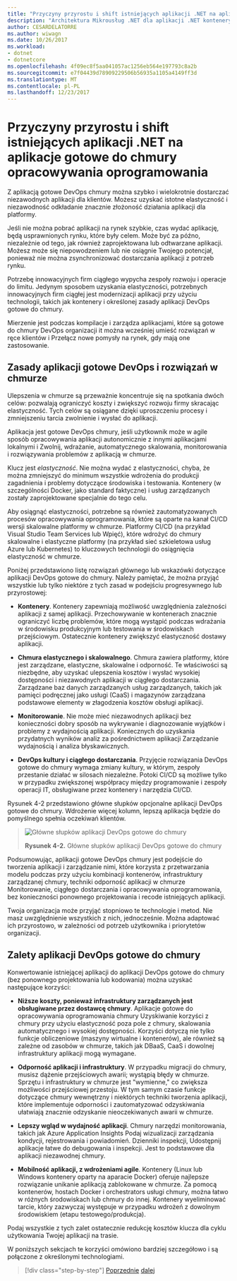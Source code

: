 ```yaml
---
title: "Przyczyny przyrostu i shift istniejących aplikacji .NET na aplikacje gotowe do chmury opracowywania oprogramowania"
description: "Architektura Mikrousług .NET dla aplikacji .NET konteneryzowanych | Przyczyny przyrostu i shift istniejących aplikacji .NET na aplikacje gotowe do chmury opracowywania oprogramowania"
author: CESARDELATORRE
ms.author: wiwagn
ms.date: 10/26/2017
ms.workload:
- dotnet
- dotnetcore
ms.openlocfilehash: 4f09ec8f5aa041057ac1256eb564e197793c8a2b
ms.sourcegitcommit: e7f04439d78909229506b56935a1105a4149ff3d
ms.translationtype: MT
ms.contentlocale: pl-PL
ms.lasthandoff: 12/23/2017
---
```

# <a name="reasons-to-lift-and-shift-existing-net-apps-to-cloud-devops-ready-applications"></a>Przyczyny przyrostu i shift istniejących aplikacji .NET na aplikacje gotowe do chmury opracowywania oprogramowania

Z aplikacją gotowe DevOps chmury można szybko i wielokrotnie dostarczać niezawodnych aplikacji dla klientów. Możesz uzyskać istotne elastyczność i niezawodność odkładanie znacznie złożoność działania aplikacji dla platformy.

Jeśli nie można pobrać aplikacji na rynek szybkie, czas wydać aplikację, będą usprawnionych rynku, które były celem. Może być za późno, niezależnie od tego, jak również zaprojektowana lub odtwarzane aplikacji. Możesz może się niepowodzeniem lub nie osiągnie Twojego potencjał, ponieważ nie można zsynchronizować dostarczania aplikacji z potrzeb rynku.

Potrzebę innowacyjnych firm ciągłego wypycha zespoły rozwoju i operacje do limitu. Jedynym sposobem uzyskania elastyczności, potrzebnych innowacyjnych firm ciągłej jest modernizacji aplikacji przy użyciu technologii, takich jak kontenery i określonej zasady aplikacji DevOps gotowe do chmury.

Mierzenie jest podczas kompilacje i zarządza aplikacjami, które są gotowe do chmury DevOps organizacji it można wcześniej umieść rozwiązań w ręce klientów i Przełącz nowe pomysły na rynek, gdy mają one zastosowanie.

## <a name="cloud-devops-ready-application-principles-and-tenets"></a>Zasady aplikacji gotowe DevOps i rozwiązań w chmurze 

Ulepszenia w chmurze są przeważnie koncentruje się na spotkania dwóch celów: pozwalają ograniczyć koszty i zwiększyć rozwoju firmy skracając elastyczność. Tych celów są osiągane dzięki uproszczeniu procesy i zmniejszeniu tarcia zwolnienie i wysłać do aplikacji.

Aplikacja jest gotowe DevOps chmury, jeśli użytkownik może w agile sposób opracowywania aplikacji autonomicznie z innymi aplikacjami lokalnymi i Zwolnij, wdrażanie, automatycznego skalowania, monitorowania i rozwiązywania problemów z aplikacją w chmurze.

Klucz jest *elastyczność*. Nie można wydać z elastyczności, chyba, że można zmniejszyć do minimum wszystkie wdrożenia do produkcji zagadnienia i problemy dotyczące środowiska i testowania. Kontenery (w szczególności Docker, jako standard faktyczne) i usług zarządzanych zostały zaprojektowane specjalnie do tego celu.

Aby osiągnąć elastyczności, potrzebne są również zautomatyzowanych procesów opracowywania oprogramowania, które są oparte na kanał CI/CD wersji skalowalne platformy w chmurze. Platformy CI/CD (na przykład Visual Studio Team Services lub Wpięć), które wdrożyć do chmury skalowalne i elastyczne platformy (na przykład sieć szkieletowa usług Azure lub Kubernetes) to kluczowych technologii do osiągnięcia elastyczność w chmurze.

Poniżej przedstawiono listę rozwiązań głównego lub wskazówki dotyczące aplikacji DevOps gotowe do chmury. Należy pamiętać, że można przyjąć wszystkie lub tylko niektóre z tych zasad w podejściu progresywnego lub przyrostowej:

-   **Kontenery**. Kontenery zapewniają możliwość uwzględnienia zależności aplikacji z samej aplikacji. Przechowywanie w kontenerach znacznie ograniczyć liczbę problemów, które mogą wystąpić podczas wdrażania w środowisku produkcyjnym lub testowania w środowiskach przejściowym. Ostatecznie kontenery zwiększyć elastyczność dostawy aplikacji.

-   **Chmura elastycznego i skalowalnego**. Chmura zawiera platformy, które jest zarządzane, elastyczne, skalowalne i odporność. Te właściwości są niezbędne, aby uzyskać ulepszenia kosztów i wysłać wysokiej dostępności i niezawodnych aplikacji w ciągłego dostarczania. Zarządzane baz danych zarządzanych usług zarządzanych, takich jak pamięci podręcznej jako usługi (CaaS) i magazynów zarządzana podstawowe elementy w złagodzenia kosztów obsługi aplikacji.

-   **Monitorowanie**. Nie może mieć niezawodnych aplikacji bez konieczności dobry sposób na wykrywanie i diagnozowanie wyjątków i problemy z wydajnością aplikacji. Koniecznych do uzyskania przydatnych wyników analiz za pośrednictwem aplikacji Zarządzanie wydajnością i analiza błyskawicznych.

-   **DevOps kultury i ciągłego dostarczania**. Przyjęcie rozwiązania DevOps gotowe do chmury wymaga zmiany kultury, w którym, zespoły przestanie działać w silosach niezależne. Potoki CI/CD są możliwe tylko w przypadku zwiększonej współpracy między programowanie i zespoły operacji IT, obsługiwane przez kontenery i narzędzia CI/CD.

Rysunek 4-2 przedstawiono główne słupków opcjonalne aplikacji DevOps gotowe do chmury. Wdrożenie więcej kolumn, lepszą aplikacja będzie do pomyślnego spełnia oczekiwań klientów.

> ![Główne słupków aplikacji DevOps gotowe do chmury](./media/image2.png)
>
> **Rysunek 4-2.** Główne słupków aplikacji DevOps gotowe do chmury

Podsumowując, aplikacji gotowe DevOps chmury jest podejście do tworzenia aplikacji i zarządzanie nimi, które korzysta z przetwarzania modelu podczas przy użyciu kombinacji kontenerów, infrastruktury zarządzanej chmury, techniki odporność aplikacji w chmurze Monitorowanie, ciągłego dostarczania i opracowywania oprogramowania, bez konieczności ponownego projektowania i recode istniejących aplikacji.

Twoja organizacja może przyjąć stopniowo te technologie i metod. Nie masz uwzględnienie wszystkich z nich, jednocześnie. Można adaptować ich przyrostowo, w zależności od potrzeb użytkownika i priorytetów organizacji.

## <a name="benefits-of-a-cloud-devops-ready-application"></a>Zalety aplikacji DevOps gotowe do chmury

Konwertowanie istniejącej aplikacji do aplikacji DevOps gotowe do chmury (bez ponownego projektowania lub kodowania) można uzyskać następujące korzyści:

-   **Niższe koszty, ponieważ infrastruktury zarządzanych jest obsługiwane przez dostawcę chmury**. Aplikacje gotowe do opracowywania oprogramowania chmury Uzyskiwanie korzyści z chmury przy użyciu elastyczność poza pole z chmury, skalowania automatycznego i wysokiej dostępności. Korzyści dotyczą nie tylko funkcje obliczeniowe (maszyny wirtualne i kontenerów), ale również są zależne od zasobów w chmurze, takich jak DBaaS, CaaS i dowolnej infrastruktury aplikacji mogą wymagane.

-   **Odporność aplikacji i infrastruktury**. W przypadku migracji do chmury, musisz dążenie przejściowych awarii; wystąpią błędy w chmurze. Sprzętu i infrastruktury w chmurze jest "wymienne," co zwiększa możliwości przejściowej przestoju. W tym samym czasie funkcje dotyczące chmury wewnętrzny i niektórych techniki tworzenia aplikacji, które implementuje odporności i zautomatyzować odzyskiwania ułatwiają znacznie odzyskanie nieoczekiwanych awarii w chmurze.

-   **Lepszy wgląd w wydajność aplikacji**. Chmury narzędzi monitorowania, takich jak Azure Application Insights Podaj wizualizacji zarządzania kondycji, rejestrowania i powiadomień. Dzienniki inspekcji, Udostępnij aplikacje łatwe do debugowania i inspekcji. Jest to podstawowe dla aplikacji niezawodnej chmury.

-   **Mobilność aplikacji, z wdrożeniami agile**. Kontenery (Linux lub Windows kontenery oparty na aparacie Docker) oferuje najlepsze rozwiązanie unikanie aplikacją zablokowane w chmurze. Za pomocą kontenerów, hostach Docker i orchestrators usługi chmury, można łatwo w różnych środowiskach lub chmury do innej. Kontenery wyeliminować tarcie, który zazwyczaj występuje w przypadku wdrożeń z dowolnym środowiskiem (etapu testowego/produkcja).

Podaj wszystkie z tych zalet ostatecznie redukcję kosztów klucza dla cyklu użytkowania Twojej aplikacji na trasie.

W poniższych sekcjach te korzyści omówiono bardziej szczegółowo i są połączone z określonymi technologiami.

>[!div class="step-by-step"]
[Poprzednie](index.md)
[dalej](microsoft-technologies-in-cloud-devops-ready-applications.md)
